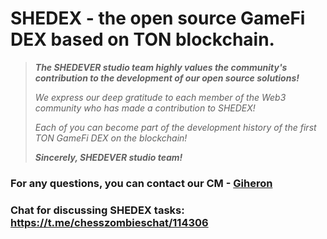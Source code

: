 # SHEDEX - the open source GameFi DEX based on TON blockchain.

>***The SHEDEVER studio team highly values the community's contribution to the development of our open source solutions!***
>
>*We express our deep gratitude to each member of the Web3 community who has made a contribution to SHEDEX!*
>
>*Each of you can become part of the development history of the first TON GameFi DEX on the blockchain!*
>
>***Sincerely, SHEDEVER studio team!***



### For any questions, you can contact our CM - [Giheron](https://t.me/Giheron)

### Chat for discussing SHEDEX tasks: https://t.me/chesszombieschat/114306
